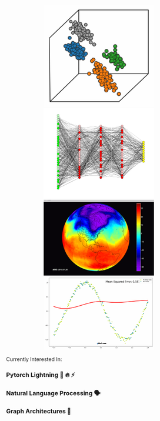 
<p align="center">
  
  <img width="300" src="https://github.com/juxtafresh/juxtafresh/blob/main/clustering.gif" alt="cluster_gif">
  <img width="300" src="https://github.com/juxtafresh/juxtafresh/blob/main/nueral_net.gif" alt="nueral_net_gif">
  <img width="300" src="https://github.com/juxtafresh/juxtafresh/blob/main/polar-vortex-from-space.gif" alt="polar_vortex_gif">
  <img width="300" src="https://github.com/juxtafresh/juxtafresh/blob/main/polynomial_regression.gif" alt="poly_reg_gif">
  
  
</p> 
  
  Currently Interested In:
  ### Pytorch Lightning 🐍 🔥 ⚡️
  ### Natural Language Processing 🗣
  ### Graph Architectures 💠      
